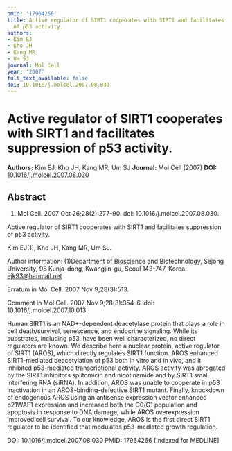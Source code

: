 ```yaml
---
pmid: '17964266'
title: Active regulator of SIRT1 cooperates with SIRT1 and facilitates suppression
  of p53 activity.
authors:
- Kim EJ
- Kho JH
- Kang MR
- Um SJ
journal: Mol Cell
year: '2007'
full_text_available: false
doi: 10.1016/j.molcel.2007.08.030
---
```


# Active regulator of SIRT1 cooperates with SIRT1 and facilitates suppression of p53 activity.
**Authors:** Kim EJ, Kho JH, Kang MR, Um SJ
**Journal:** Mol Cell (2007)
**DOI:** [10.1016/j.molcel.2007.08.030](https://doi.org/10.1016/j.molcel.2007.08.030)

## Abstract

1. Mol Cell. 2007 Oct 26;28(2):277-90. doi: 10.1016/j.molcel.2007.08.030.

Active regulator of SIRT1 cooperates with SIRT1 and facilitates suppression of 
p53 activity.

Kim EJ(1), Kho JH, Kang MR, Um SJ.

Author information:
(1)Department of Bioscience and Biotechnology, Sejong University, 98 Kunja-dong, 
Kwangjin-gu, Seoul 143-747, Korea. ejk93@hanmail.net

Erratum in
    Mol Cell. 2007 Nov 9;28(3):513.

Comment in
    Mol Cell. 2007 Nov 9;28(3):354-6. doi: 10.1016/j.molcel.2007.10.013.

Human SIRT1 is an NAD+-dependent deacetylase protein that plays a role in cell 
death/survival, senescence, and endocrine signaling. While its substrates, 
including p53, have been well characterized, no direct regulators are known. We 
describe here a nuclear protein, active regulator of SIRT1 (AROS), which 
directly regulates SIRT1 function. AROS enhanced SIRT1-mediated deacetylation of 
p53 both in vitro and in vivo, and it inhibited p53-mediated transcriptional 
activity. AROS activity was abrogated by the SIRT1 inhibitors splitomicin and 
nicotinamide and by SIRT1 small interfering RNA (siRNA). In addition, AROS was 
unable to cooperate in p53 inactivation in an AROS-binding-defective SIRT1 
mutant. Finally, knockdown of endogenous AROS using an antisense expression 
vector enhanced p21WAF1 expression and increased both the G0/G1 population and 
apoptosis in response to DNA damage, while AROS overexpression improved cell 
survival. To our knowledge, AROS is the first direct SIRT1 regulator to be 
identified that modulates p53-mediated growth regulation.

DOI: 10.1016/j.molcel.2007.08.030
PMID: 17964266 [Indexed for MEDLINE]
